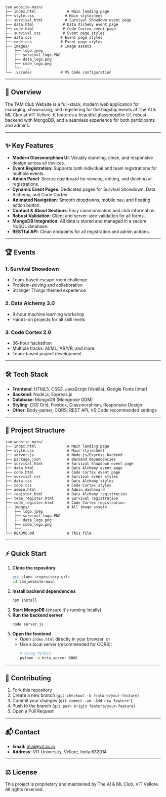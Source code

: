 ```
tam_website-main/
├── index.html              # Main landing page
├── style.css              # Main stylesheet
├── survival.html          # Survival Showdown event page
├── data.html             # Data Alchemy event page
├── code.html             # Code Cortex event page
├── survival.css          # Event page styles
├── data.css             # Event page styles
├── code.css             # Event page styles
├── images/              # Image assets
│   ├── logo.jpeg
│   ├── survival_logo.PNG
│   ├── data_logo.png
│   ├── code_logo.png
│   └── ...
└── .vscode/             # VS Code configuration
```

---

## 🚀 Overview

The TAM Club Website is a full-stack, modern web application for managing, showcasing, and registering for the flagship events of The AI & ML Club at VIT Vellore. It features a beautiful glassmorphic UI, robust backend with MongoDB, and a seamless experience for both participants and admins.

---

## ✨ Key Features

- **Modern Glassmorphism UI**: Visually stunning, clean, and responsive design across all devices.
- **Event Registration**: Supports both individual and team registrations for multiple events.
- **Admin Panel**: Secure dashboard for viewing, editing, and deleting all registrations.
- **Dynamic Event Pages**: Dedicated pages for Survival Showdown, Data Alchemy, and Code Cortex.
- **Animated Navigation**: Smooth dropdowns, mobile nav, and floating action button.
- **Contact & About Sections**: Easy communication and club information.
- **Robust Validation**: Client and server-side validation for all forms.
- **MongoDB Integration**: All data is stored and managed in a secure NoSQL database.
- **RESTful API**: Clean endpoints for all registration and admin actions.

---

## 🏆 Events

### 1. Survival Showdown
- Team-based escape room challenge
- Problem-solving and collaboration
- Stranger Things themed experience

### 2. Data Alchemy 3.0
- 8-hour machine learning workshop
- Hands-on projects for all skill levels

### 3. Code Cortex 2.0
- 36-hour hackathon
- Multiple tracks: AI/ML, AR/VR, and more
- Team-based project development

---

## 🛠️ Tech Stack

- **Frontend**: HTML5, CSS3, JavaScript (Vanilla), Google Fonts (Inter)
- **Backend**: Node.js, Express.js
- **Database**: MongoDB (Mongoose ODM)
- **Styling**: CSS Grid, Flexbox, Glassmorphism, Responsive Design
- **Other**: Body-parser, CORS, REST API, VS Code recommended settings

---

## 📁 Project Structure

```text
tam_website-main/
├── index.html              # Main landing page
├── style.css               # Main stylesheet
├── server.js               # Node.js/Express backend
├── package.json            # Backend dependencies
├── survival.html           # Survival Showdown event page
├── data.html               # Data Alchemy event page
├── code.html               # Code Cortex event page
├── survival.css            # Survival event styles
├── data.css                # Data Alchemy styles
├── code.css                # Code Cortex styles
├── admin.html              # Admin dashboard
├── register.html           # Data Alchemy registration
├── team_register.html      # Survival registration
├── code_register.html      # Code Cortex registration
├── images/                 # All image assets
│   ├── logo.jpeg
│   ├── survival_logo.PNG
│   ├── data_logo.png
│   ├── code_logo.png
│   └── ...
└── README.md               # This file
```

---

## ⚡ Quick Start

1. **Clone the repository**
   ```bash
   git clone <repository-url>
   cd tam_website-main
   ```
2. **Install backend dependencies**
   ```bash
   npm install
   ```
3. **Start MongoDB** (ensure it's running locally)
4. **Run the backend server**
   ```bash
   node server.js
   ```
5. **Open the frontend**
   - Open `index.html` directly in your browser, or
   - Use a local server (recommended for CORS):
     ```bash
     # Using Python
     python -m http.server 8000
     ```

---

## 🤝 Contributing

1. Fork this repository
2. Create a new branch (`git checkout -b feature/your-feature`)
3. Commit your changes (`git commit -am 'Add new feature'`)
4. Push to the branch (`git push origin feature/your-feature`)
5. Open a Pull Request

---

## 📬 Contact

- **Email:** mlai@vit.ac.in
- **Address:** VIT University, Vellore, India 632014

---

## ⚖️ License

This project is proprietary and maintained by The AI & ML Club, VIT Vellore. All rights reserved.


